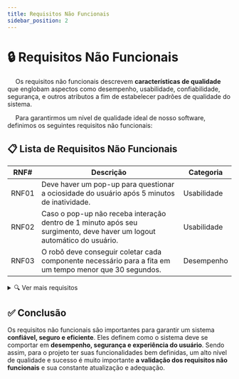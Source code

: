 ```yaml
---
title: Requisitos Não Funcionais
sidebar_position: 2
---
```


# 🔒 Requisitos Não Funcionais 
&emsp; Os requisitos não funcionais descrevem **características de qualidade** que englobam aspectos como desempenho, usabilidade, confiabilidade, segurança, e outros atributos a fim de estabelecer padrões de qualidade do sistema.  

&emsp; Para garantirmos um nível de qualidade ideal de nosso software, definimos os seguintes requisitos não funcionais:

## 📋 Lista de Requisitos Não Funcionais 
| RNF# | Descrição | Categoria | 
|------|-----------|-----------| 
| RNF01 | Deve haver um pop-up para questionar a ociosidade do usuário após 5 minutos de inatividade. | Usabilidade |
| RNF02 | Caso o pop-up não receba interação dentro de 1 minuto após seu surgimento, deve haver um logout automático do usuário. | Usabilidade |
| RNF03 | O robô deve conseguir coletar cada componente necessário para a fita em um tempo menor que 30 segundos. | Desempenho |


<details> 
    <summary>🔍 Ver mais requisitos</summary> 
    | RNF# | Descrição | Categoria | 
    |------|-----------|-----------| 
    | RNF04 | O sistema deve ter um tempo de resposta menor do que 30 segundos para enviar os comandos para o robô. | Disponibilidade | 
    | RNF05 | O sistema deve garantir uma precisão de 90% na coleta dos componentes. | Confiabilidade | 
    | RNF06 | O sistema deve garantir uma precisão de 95% na devolução dos componentes em seus respectivos bins. | Confiabilidade | 
    | RNF07 | O tempo de requisição não deve exceder 750 milissegundos. | Desempenho | 
    | RNF08 | O software deve apresentar o histórico de fitas médicas dos últimos 2 meses. | Usabilidade | 
</details> 
    
## ✅ Conclusão 
Os requisitos não funcionais são importantes para garantir um sistema **confiável, seguro e eficiente**. Eles definem como o sistema deve se comportar em **desempenho, segurança e experiência do usuário**. Sendo assim, para o projeto ter suas funcionalidades bem definidas, um alto nível de qualidade e sucesso é muito importante **a validação dos requisitos não funcionais** e sua constante atualização e adequação. 